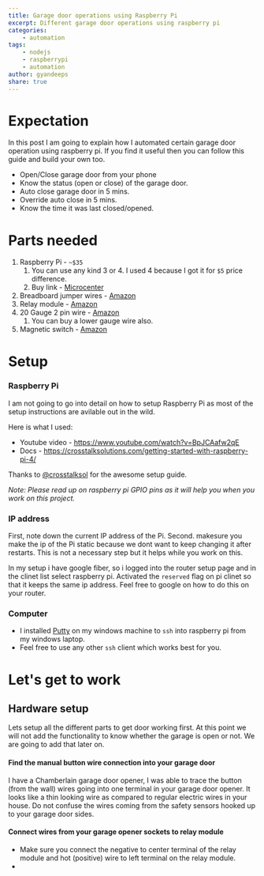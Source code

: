 ```yaml
---
title: Garage door operations using Raspberry Pi
excerpt: Different garage door operations using raspberry pi
categories:
    - automation
tags: 
    - nodejs
    - raspberrypi
    - automation
author: gyandeeps
share: true
---
```


# Expectation

In this post I am going to explain how I automated certain garage door operation using raspberry pi. If you find it useful then you can follow this guide and build your own too.

* Open/Close garage door from your phone
* Know the status (open or close) of the garage door.
* Auto close garage door in 5 mins.
* Override auto close in 5 mins.
* Know the time it was last closed/opened.

# Parts needed

1. Raspberry Pi - `~$35`
   1. You can use any kind 3 or 4. I used 4 because I got it for `$5` price difference.
   2. Buy link - [Microcenter](https://www.microcenter.com/product/608436/raspberry-pi-4-model-b---2gb-ddr4)
2. Breadboard jumper wires - [Amazon](https://www.amazon.com/gp/product/B07GD2BWPY)
3. Relay module - [Amazon](https://www.amazon.com/gp/product/B00E0NTPP4)
4. 20 Gauge 2 pin wire - [Amazon](https://www.amazon.com/gp/product/B07SJ44SN1)
   1. You can buy a lower gauge wire also.
5. Magnetic switch - [Amazon](https://www.amazon.com/gp/product/B07YVG637M)

# Setup

### Raspberry Pi

I am not going to go into detail on how to setup Raspberry Pi as most of the setup instructions are avilable out in the wild.

Here is what I used:

* Youtube video - https://www.youtube.com/watch?v=BpJCAafw2qE
* Docs - https://crosstalksolutions.com/getting-started-with-raspberry-pi-4/

Thanks to [@crosstalksol](https://twitter.com/crosstalksol) for the awesome setup guide.

_Note: Please read up on raspberry pi GPIO pins as it will help you when you work on this project._ 

### IP address

First, note down the current IP address of the Pi. Second. makesure you make the ip of the Pi static because we dont want to keep changing it after restarts. This is not a necessary step but it helps while you work on this.

In my setup i have google fiber, so i logged into the router setup page and in the clinet list select raspberry pi. Activated the `reserved` flag on pi clinet so that it keeps the same ip address. Feel free to google on how to do this on your router.

### Computer

* I installed [Putty](https://www.chiark.greenend.org.uk/~sgtatham/putty/latest.html) on my windows machine to `ssh` into raspberry pi from my windows laptop.
* Feel free to use any other `ssh` client which works best for you.

# Let's get to work

## Hardware setup

Lets setup all the different parts to get door working first. At this point we will not add the functionality to know whether the garage is open or not. We are going to add that later on.

#### Find the manual button wire connection into your garage door

I have a Chamberlain garage door opener, I was able to trace the button (from the wall) wires going into one terminal in your garage door opener. It looks like a thin looking wire as compared to regular electric wires in your house. Do not confuse the wires coming from the safety sensors hooked up to your garage door sides.

#### Connect wires from your garage opener sockets to relay module

* Make sure you connect the negative to center terminal of the relay module and hot (positive) wire to left terminal on the relay module.
* 


